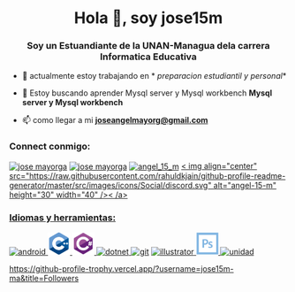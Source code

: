 <h1 align="center">Hola 👋, soy jose15m</h1>
<h3 align="center">Soy un Estuandiante de la UNAN-Managua dela carrera Informatica Educativa</h3>

- 🔭 actualmente estoy trabajando en * *preparacion estudiantil y personal**

- 🤝 Estoy buscando aprender Mysql server y Mysql workbench **Mysql server y Mysql workbench**

- 📫 como llegar a mi **joseangelmayorg@gmail.com**

<h3 align="left">Connect conmigo:</h3>
<p align="left">
<a href="https://linkedin.com/in/jose mayorga" target="blank"><img align="center" src="https ://raw.githubusercontent.com/rahuldkjain/github-profile-readme-generator/master/src/images/icons/Social/linked-in-alt.svg" alt="jose mayorga" height="30" width="40" /></a>
<a href="https://fb.com/jose mayorga" target="blank"><img align="center" src="https://raw.githubusercontent.com/rahuldkjain/github-profile-readme- generator/master/src/images/icons/Social/facebook.svg" alt="jose mayorga" height="30" width="40" /></a> <a href="
https://instagram.com /angel_15_m" target="blank"><img align="center" src="https://raw.githubusercontent.com/rahuldkjain/github-profile-readme-generator/master/src/images/icons/Social/instagram .svg" alt="angel_15_m" height="30" width="40" /></a>
<a href="https://discord.gg/angel-15-m" target="blank">< img align="center" src="https://raw.githubusercontent.com/rahuldkjain/github-profile-readme-generator/master/src/images/icons/Social/discord.svg" alt="angel-15-m" height="30" width="40" />< /a>
</p>

<h3 align="left">Idiomas y herramientas:</h3>
<p align="left"> <a href="https://developer.android.com" target="_blank" rel="noreferrer"> <img src="https://raw.githubusercontent.com/devicons /devicon/master/icons/android/android-original-wordmark.svg" alt="android" width="40" height="40"/> </a> <a href="https://www.w3schools .com/cpp/" target="_blank" rel="noreferrer"> <img src="https://raw.githubusercontent.com/devicons/devicon/master/icons/cplusplus/cplusplus-original.svg" alt= "cplusplus" width="40" height="40"/> </a> <a href="https://www.w3schools.com/cs/" target="_blank" rel="noreferrer"><img src="https://raw.githubusercontent.com/devicons/devicon/master/icons/csharp/csharp-original.svg" alt="csharp" width="40" height="40"/> </ a> <a href="https://dotnet.microsoft.com/" target="_blank" rel="noreferrer"> <img src="https://raw.githubusercontent.com/devicons/devicon/master/ icons/dot-net/dot-net-original-wordmark.svg" alt="dotnet" width="40" height="40"/> </a> <a href="https://git-scm. com/" target="_blank" rel="noreferrer"> <img src="https://www.vectorlogo.zone/logos/git-scm/git-scm-icon.svg" alt="git" width= "40" altura="40"/></a> <a href="https://www.adobe.com/in/products/illustrator.html" target="_blank" rel="noreferrer"> <img src="https://www.vectorlogo .zone/logos/adobe_illustrator/adobe_illustrator-icon.svg" alt="illustrator" width="40" height="40"/> </a> <a href="https://www.photoshop.com/es " target="_blank" rel="noreferrer"> <img src="https://raw.githubusercontent.com/devicons/devicon/master/icons/photoshop/photoshop-line.svg" alt="photoshop" width= "40" altura="40"/> </a> <a href="https://unity.com/" target="_blank" rel="noreferrer"> <img src="https://www.vectorlogo.zone/logos/unity3d/unity3d-icon.svg" alt="unidad" width="40" height="40"/> </a> </p

https://github-profile-trophy.vercel.app/?username=jose15m-ma&title=Followers
